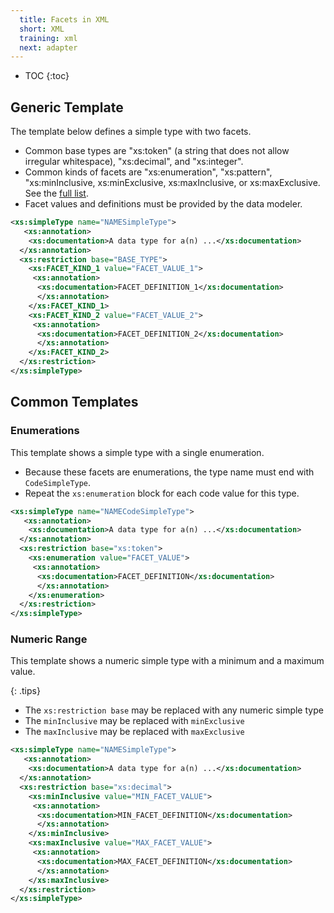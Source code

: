 ```yaml
---
  title: Facets in XML
  short: XML
  training: xml
  next: adapter
---
```


- TOC
{:toc}

## Generic Template

The template below defines a simple type with two facets.

- Common base types are "xs:token" (a string that does not allow irregular whitespace), "xs:decimal", and "xs:integer".
- Common kinds of facets are "xs:enumeration", "xs:pattern", "xs:minInclusive, xs:minExclusive, xs:maxInclusive, or xs:maxExclusive.  See the [full list](.#kinds-of-facets).
- Facet values and definitions must be provided by the data modeler.

``` xml
<xs:simpleType name="NAMESimpleType">
   <xs:annotation>
    <xs:documentation>A data type for a(n) ...</xs:documentation>
  </xs:annotation>
  <xs:restriction base="BASE_TYPE">
    <xs:FACET_KIND_1 value="FACET_VALUE_1">
     <xs:annotation>
      <xs:documentation>FACET_DEFINITION_1</xs:documentation>
      </xs:annotation>
    </xs:FACET_KIND_1>
    <xs:FACET_KIND_2 value="FACET_VALUE_2">
     <xs:annotation>
      <xs:documentation>FACET_DEFINITION_2</xs:documentation>
      </xs:annotation>
    </xs:FACET_KIND_2>
  </xs:restriction>
</xs:simpleType>
```

## Common Templates

### Enumerations

This template shows a simple type with a single enumeration.

- Because these facets are enumerations, the type name must end with `CodeSimpleType`.
- Repeat the `xs:enumeration` block for each code value for this type.

```xml
<xs:simpleType name="NAMECodeSimpleType">
   <xs:annotation>
    <xs:documentation>A data type for a(n) ...</xs:documentation>
  </xs:annotation>
  <xs:restriction base="xs:token">
    <xs:enumeration value="FACET_VALUE">
     <xs:annotation>
      <xs:documentation>FACET_DEFINITION</xs:documentation>
      </xs:annotation>
    </xs:enumeration>
  </xs:restriction>
</xs:simpleType>
```

### Numeric Range

This template shows a numeric simple type with a minimum and a maximum value.

{: .tips}
- The `xs:restriction base` may be replaced with any numeric simple type
- The `minInclusive` may be replaced with `minExclusive`
- The `maxInclusive` may be replaced with `maxExclusive`

```xml
<xs:simpleType name="NAMESimpleType">
   <xs:annotation>
    <xs:documentation>A data type for a(n) ...</xs:documentation>
  </xs:annotation>
  <xs:restriction base="xs:decimal">
    <xs:minInclusive value="MIN_FACET_VALUE">
     <xs:annotation>
      <xs:documentation>MIN_FACET_DEFINITION</xs:documentation>
      </xs:annotation>
    </xs:minInclusive>
    <xs:maxInclusive value="MAX_FACET_VALUE">
     <xs:annotation>
      <xs:documentation>MAX_FACET_DEFINITION</xs:documentation>
      </xs:annotation>
    </xs:maxInclusive>
  </xs:restriction>
</xs:simpleType>
```
